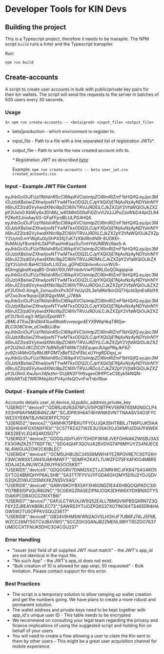# Developer Tools for KIN Devs

## Building the project

This is a Typescript project, therefore it needs to be transpile. The NPM script `build` runs a linter and the Typescript transpiler.

Run:
```
npm run build
```

## Create-accounts
A script to create user accounts in bulk with public/private key pairs for their kin wallets.
The script will send the requests to the server in batches of 500 users every 30 seconds.

### Usage
```
$> npm run create-accounts -- <beta|prod> <input_file> <output_file>
```
* beta|production - which environment to register to.
* input_file - Path to a file with a line separated list of registration JWTs*.
* output_file - Path to write the new created account info to.
 
	_\* Registration JWT as described [here](https://github.com/kinecosystem/ecosystem-api#register-payload)_
	
	Example:
	`npm run create-accounts -- beta user_jwt.csv created_accounts.csv`

### Input - Example JWT File Content
eyJhbGciOiJFUzI1NiIsInR5cCI6IkpXVCIsImtpZCI6ImRlZmF1bHQifQ.eyJpc3MiOiJzbXBsIiwiZXhwIjoxNTYwMTkxODQ2LCJpYXQiOjE1NjAxNzAyNDYsInN1YiI6InJlZ2lzdGVyIiwidXNlcl9pZCI6IlVTRVJJRDEiLCJkZXZpY2VfaWQiOiJkZXZpY2UxIn0.KbWiy6x3DnMz_w65MhtG0ltxFi0ZtvVUVJJJPoZzoWbD44ptZL94PZKeII2JnoAay5G-GFqFFjcdBLULPG4HQA
eyJhbGciOiJFUzI1NiIsInR5cCI6IkpXVCIsImtpZCI6ImRlZmF1bHQifQ.eyJpc3MiOiJzbXBsIiwiZXhwIjoxNTYwMTkxODQ2LCJpYXQiOjE1NjAxNzAyNDYsInN1YiI6InJlZ2lzdGVyIiwidXNlcl9pZCI6IlVTRVJJRDIiLCJkZXZpY2VfaWQiOiJkZXZpY2UyIn0.mYWqXu0lyShP435j7uK7zXIkIlRmtNl9-8UGKEl-9vMAUyF8vnkIHLGkP1iPaoHnKsaz5uTmHYdUNRWz9ae5-A
eyJhbGciOiJFUzI1NiIsInR5cCI6IkpXVCIsImtpZCI6ImRlZmF1bHQifQ.eyJpc3MiOiJzbXBsIiwiZXhwIjoxNTYwMTkxODQ2LCJpYXQiOjE1NjAxNzAyNDYsInN1YiI6InJlZ2lzdGVyIiwidXNlcl9pZCI6IlVTRVJJRDMiLCJkZXZpY2VfaWQiOiJkZXZpY2UzIn0.BaHICSSsfLLl0Zzo_gGPdDQbiIvnAcccvWUh-6GImgIgbstKxqqB0-DrdkV50UWFnbdvVwPD9RLGoQOkqqspiw
eyJhbGciOiJFUzI1NiIsInR5cCI6IkpXVCIsImtpZCI6ImRlZmF1bHQifQ.eyJpc3MiOiJzbXBsIiwiZXhwIjoxNTYwMTkxODQ2LCJpYXQiOjE1NjAxNzAyNDYsInN1YiI6InJlZ2lzdGVyIiwidXNlcl9pZCI6IlVTRVJJRDQiLCJkZXZpY2VfaWQiOiJkZXZpY2U0In0.4mgA_2xmuu0rxPx3OFYeUyl2lL3e1dlKe1blcDQTHjcId3jmEx6bfHtsPZoo3vw1kpqvZj83lQgxfAM_jJ788A
eyJhbGciOiJFUzI1NiIsInR5cCI6IkpXVCIsImtpZCI6ImRlZmF1bHQifQ.eyJpc3MiOiJzbXBsIiwiZXhwIjoxNTYwMTkxODQ2LCJpYXQiOjE1NjAxNzAyNDYsInN1YiI6InJlZ2lzdGVyIiwidXNlcl9pZCI6IlVTRVJJRDUiLCJkZXZpY2VfaWQiOiJkZXZpY2U1In0.eg3-_MSpUEpatWIT-JBML4TEwZ8nDbl41Iux66taWvvreoge4EYX9WqHkqTIR0jw-BLC0O8CInw_oCiwBiUJ8w
eyJhbGciOiJFUzI1NiIsInR5cCI6IkpXVCIsImtpZCI6ImRlZmF1bHQifQ.eyJpc3MiOiJzbXBsIiwiZXhwIjoxNTYwMTkxODQ2LCJpYXQiOjE1NjAxNzAyNDYsInN1YiI6InJlZ2lzdGVyIiwidXNlcl9pZCI6IlVTRVJJRDYiLCJkZXZpY2VfaWQiOiJkZXZpY2U2In0.t8CZIC0Y7eBN5yBT46NrT2iEEqupo3UqpPRqJkF6Z-zu9ZcIAMnG0yRbU8FGMTzBaT5ZnFEkLxUYngRDDqxj_w
eyJhbGciOiJFUzI1NiIsInR5cCI6IkpXVCIsImtpZCI6ImRlZmF1bHQifQ.eyJpc3MiOiJzbXBsIiwiZXhwIjoxNTYwMTkxODQ2LCJpYXQiOjE1NjAxNzAyNDYsInN1YiI6InJlZ2lzdGVyIiwidXNlcl9pZCI6IlVTRVJJRDciLCJkZXZpY2VfaWQiOiJkZXZpY2U3In0.XwJlun34fezhn_-DUj6N2F1HSsgevI3HfPCeCSEyk5kNQN-dWbARTsE7WR7ANsj4tcFV4yn1eQOvnFwTnbrRbw

### Output - Example of File Content
Accounts details
user_id,device_id,public_address,private_key
"USERID1","device1","GDRRJ4UN3476FUV5IPOBTPKV56PAT6SMGNGCLP4XS3HP6AYNMDR4NZJM","SCJDPR3H6ATI6HWN6SVNTTNAASV34D3FYCWE2XYE6NTBJVNGERFPC7GQ"
"USERID2","device2","GAMHK75PBXUTFYOUJQA35HTRBILJTN6PUJK5IAA33QH64HFGX5NXFR3I","SC57TRZ4Z7WZE3U3SAI3OJOKMPJZDIA7F6WEK6KS26EVLEQ4Q4KDSO7V"
"USERID3","device3","GDOQJQVFU6Y7DHDP3KNEJVEFOHNAKZWISBJ3A3FX3OINZKZ5TT6DFT6L","SDG4QI4F3QOVJA26VDVG74P6MYUYZS4NUECENL4IWGUAZOW2C6IIBLEC"
"USERID4","device4","GCM5UHBUSC345S6MWH4YEZRPOVRE7CSSTGXHF3WCWRSXTJW45UMHMWF7","SDMFKZKATL7UWZFO7SFX4FKIO4MBR5XDAJ4ZAJNUWCAZ6UYFA5OO5KRT"
"USERID5","device5","GDQOGRV7DNM25XZTJJCMRHRCJFKB47S4G4KO5SYTO24BMIQHYP6ALSHB","SA3TT7FYVVJYFGDA6GH2MY5D5U2YDJQDVG2QXZOWUCDSMXXKZNS5VXAQ"
"USERID6","device6","GARIV6KOYBX5AYXH6GNDZIE44XHBQOQIPADC3XIYO7BBSI5PVQUR6GNC","SCGEKGZRA5EZIPNUOGK3DHW6XYDXBNXGTYSOIAKIPCDB4OCGZKIXTB6I"
"USERID7","device7","GAPJLCTWUXJW5Q52E4LL7BMQVWPBSQXRN7Z3QF6Y2ZJREAYAB6RLEC73","SAWR53YTUOZPQ6S37XO7INO64TS465DR4HAGW5W2TUSOPPKVSQU236T7"
"USERID8","device8","GB34V6HMSWWN2AOV5LHOHJF7UB6FJ74LJ5FMLWZCC26MT5GTCVJB4VWO","SCCZGH3GANJB2ZMENLIRRYTR5ZDO7637UMDCCXTFNUK5DHC3O4CGU237"

### Error Handling 

- "issuer (iss) field of all supplied JWT must match" - the JWT's app_id are not identical in the input file.
- "No such App" - the JWT's app_id does not exist.
- "Bulk creation of 10 is allowed for app smpl, 50 requested" - Bulk limitation. Please contact support for this error.


### Best Practices

- The script is a temporary solution to allow ramping up wallet creation and get the numbers going. We have plans to create a more robust and permanent solution.
- The wallet address and private keys need to be kept together with app_id's unique user ID - This table needs to be encrypted
- We recommend on consulting your legal team regarding the privacy and finance implications of using the suggested script and holding Kin on behalf of your users
- You will need to create a flow allowing a user to claim the Kin sent to them by other users - This might be a great user acquisition channel for mobile experience
